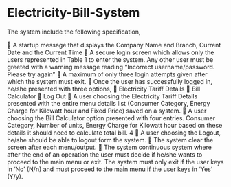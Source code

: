 # Electricity-Bill-System

The system include the following specification,

 A startup message that displays the Company Name and Branch, Current Date and the
Current Time
 A secure login screen which allows only the users represented in Table 1 to enter the
system. Any other user must be greeted with a warning message reading “Incorrect
username/password. Please try again”
 A maximum of only three login attempts given after which the system must exit.
 Once the user has successfully logged in, he/she presented with three options,
   Electricity Tariff Details
   Bill Calculator
   Log Out
 A user choosing the Electricity Tariff Details presented with the entire menu
details list (Consumer Category, Energy Charge for Kilowatt hour and Fixed Price) saved on
a system.
 A user choosing the Bill Calculator option presented with four entries. Consumer
Category, Number of units, Energy Charge for Kilowatt hour based on these details it should
need to calculate total bill.
4
 A user choosing the Logout, he/she should be able to logout form the system.
 The system clear the screen after each menu/output.
 The system continuous system where after the end of an operation the user must
decide if he/she wants to proceed to the main menu or exit. The system must only exit if the
user keys in ‘No’ (N/n) and must proceed to the main menu if the user keys in ‘Yes’ (Y/y). 
